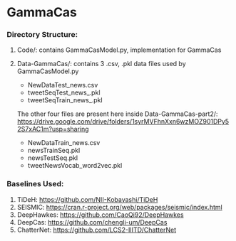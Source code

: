 # GammaCas

### Directory Structure:

1. Code/: contains GammaCasModel.py, implementation for GammaCas
2. Data-GammaCas/: contains 3 .csv, .pkl data files used by GammaCasModel.py </br>
   * NewDataTest_news.csv
   * tweetSeqTest_news_.pkl
   * tweetSeqTrain_news_.pkl

   The other four files are present here inside Data-GammaCas-part2/: https://drive.google.com/drive/folders/1syrMVFhnXxn6wzMOZ901DPy52S7xAC1m?usp=sharing </br>
   * NewDataTrain_news.csv
   * newsTrainSeq.pkl
   * newsTestSeq.pkl
   * tweetNewsVocab_word2vec.pkl

### Baselines Used:

1. TiDeH: https://github.com/NII-Kobayashi/TiDeH
2. SEISMIC: https://cran.r-project.org/web/packages/seismic/index.html
3. DeepHawkes: https://github.com/CaoQi92/DeepHawkes
4. DeepCas: https://github.com/chengli-um/DeepCas
5. ChatterNet: https://github.com/LCS2-IIITD/ChatterNet
